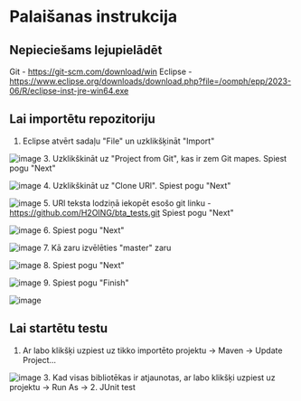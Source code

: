 # Palaišanas instrukcija
## Nepieciešams lejupielādēt
Git - https://git-scm.com/download/win
Eclipse - https://www.eclipse.org/downloads/download.php?file=/oomph/epp/2023-06/R/eclipse-inst-jre-win64.exe

## Lai importētu repozitoriju
1. Eclipse atvērt sadaļu "File" un uzklikšķināt "Import"
   
![image](https://github.com/H2OING/bta_tests/assets/89420403/53f68960-6ddf-47ac-97b4-a02d0d180402)
3. Uzklikškināt uz "Project from Git", kas ir zem Git mapes. Spiest pogu "Next"
   
![image](https://github.com/H2OING/bta_tests/assets/89420403/5865d2e1-d1b2-4142-b9a0-5107b8d083b0)
4. Uzklikškināt uz "Clone URl". Spiest pogu "Next"
   
![image](https://github.com/H2OING/bta_tests/assets/89420403/cd85b878-fdbe-40b3-8125-aabb25c66aaa)
5. URl teksta lodziņā iekopēt esošo git linku - https://github.com/H2OING/bta_tests.git
Spiest pogu "Next"
   
![image](https://github.com/H2OING/bta_tests/assets/89420403/aae490ea-6e4b-4213-add5-6d8083c38034)
6. Spiest pogu "Next"
   
![image](https://github.com/H2OING/bta_tests/assets/89420403/ec27dd75-bfd9-4cde-8361-5c8fa16749d9)
7. Kā zaru izvēlēties "master" zaru
   
![image](https://github.com/H2OING/bta_tests/assets/89420403/bf87ef9a-8bf6-4c06-b355-69432e98f9b0)
8. Spiest pogu "Next"
   
![image](https://github.com/H2OING/bta_tests/assets/89420403/d4c3999c-f837-4893-ac81-c6160551df44)
9. Spiest pogu "Finish"
   
![image](https://github.com/H2OING/bta_tests/assets/89420403/daf88305-1591-4f89-b192-eea06fd2f8c3)

## Lai startētu testu
1. Ar labo klikšķi uzpiest uz tikko importēto projektu -> Maven -> Update Project...
   
![image](https://github.com/H2OING/bta_tests/assets/89420403/79a05fea-cc35-4d3b-9923-0508da0e9b3c)
3. Kad visas bibliotēkas ir atjaunotas, ar labo klikšķi uzpiest uz projektu -> Run As -> 2. JUnit test
